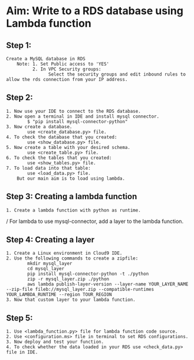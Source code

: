 # Aim: Write to a RDS database using Lambda function

## Step 1:
    Create a MySQL database in RDS
        Note: 1. Set Public access to 'YES'
              2. In VPC Security groups:
                    Select the security groups and edit inbound rules to allow the rds connection from your IP address.

## Step 2:
    1. Now use your IDE to connect to the RDS database.
    2. Now open a terminal in IDE and install mysql connector.
            $ "pip install mysql-connector-python"
    3. Now create a database.
            use <create_database.py> file.
    4. To check the database that you created:
            use <show_database.py> file.
    5. Now create a table with your desired schema.
            use <create_table.py> file.
    6. To check the tables that you created:
            use <show_tables.py> file.
    7. To load data into that table:
            use <load_data.py> file.
        But our main aim is to load using lambda.

## Step 3: Creating a lambda function
    1. Create a lambda function with python as runtime.
/ For lambda to use mysql-connector, add a layer to the lambda function.

## Step 4: Creating a layer
    1. Create a Linux environment in Cloud9 IDE.
    2. Use the following commands to create a zipfile:
            mkdir mysql_layer
            cd mysql_layer
            pip install mysql-connector-python -t ./python
            zip -r mysql_layer.zip ./python
            aws lambda publish-layer-version --layer-name YOUR_LAYER_NAME  --zip-file fileb://mysql_layer.zip --compatible-runtimes YOUR_LAMBDA_RUNTIME --region TOUR_REGION
    3. Now that custom layer to your lambda function.

## Step 5: 
    1. Use <lambda_function.py> file for lambda function code source.
    2. Use <configuration.ms> file in terminal to set RDS configurations.
    3. Now deploy and test your function.
    4. To check whether the data loaded in your RDS use <check_data.py> file in IDE.

